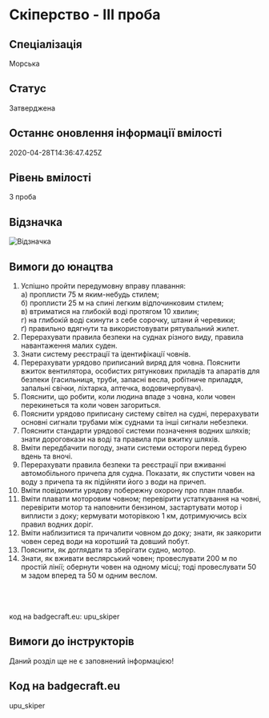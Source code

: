 # Скіперство - ІІІ проба

## Спеціалізація

Морська

## Статус

Затверджена

## Останнє оновлення інформації вмілості

2020-04-28T14:36:47.425Z

## Рівень вмілості

3 проба

## Відзначка

![Відзначка](../images/Skiperstvo_III/__________.jpg)

## Вимоги до юнацтва

<ol><li>Успішно пройти передумовну вправу плавання:<br>а) проплисти 75 м яким-небудь стилем;<br>б) проплисти 25 м на спині легким відпочинковим стилем;<br>в) втриматися на глибокій воді протягом 10 хвилин;<br>г) на глибокій воді скинути з себе сорочку, штани й черевики;<br>ґ) правильно вдягнути та використовувати рятувальний жилет.</li><li>Перерахувати правила безпеки на суднах різного виду, правила навантаження малих суден.</li><li>Знати систему реєстрації та ідентифікації човнів.</li><li>Перерахувати урядово приписаний виряд для човна. Пояснити вжиток вентилятора, особистих рятункових приладів та апаратів для безпеки (гасильниця, труби, запасні весла, робітниче приладдя, запальні свічки, ліхтарка, аптечка, водовичерпувач).</li><li>Пояснити, що робити, коли людина впаде з човна, коли човен перекинеться та коли човен загориться.</li><li>Пояснити урядово приписану систему світел на судні, перерахувати основні сигнали трубами між суднами та інші сигнали небезпеки.</li><li>Пояснити стандарти урядової системи позначення водних шляхів; знати дороговкази на воді та правила при вжитку шляхів.</li><li>Вміти передбачити погоду, знати системи остороги перед бурею вдень та вночі.</li><li>Перерахувати правила безпеки та реєстрації при вживанні автомобільного причепа для судна. Показати, як спустити човен на воду з причепа та як підійняти його з води на причеп.</li><li>Вміти повідомити урядову побережну охорону про план плавби.</li><li>Вміти плавати моторовим човном; перевірити устаткування на човні, перевірити мотор та наповнити бензином, застартувати мотор і виплисти з доку; кермувати моторівкою 1 км, дотримуючись всіх правил водних доріг.</li><li>Вміти наблизитися та причалити човном до доку; знати, як заякорити човен серед води на коротший та довший побут.</li><li>Пояснити, як доглядати та зберігати судно, мотор.</li><li>Знати, як вживати веслярський човен; провеслувати 200 м по простій лінії; обернути човен на одному місці; тоді провеслувати 50 м задом вперед та 50 м одним веслом.</li></ol><br><span><br><br></span>код на badgecraft.eu: upu_skiper<br>

## Вимоги до інструкторів

Даний розділ ще не є заповнений інформацією!

## Код на badgecraft.eu

upu_skiper